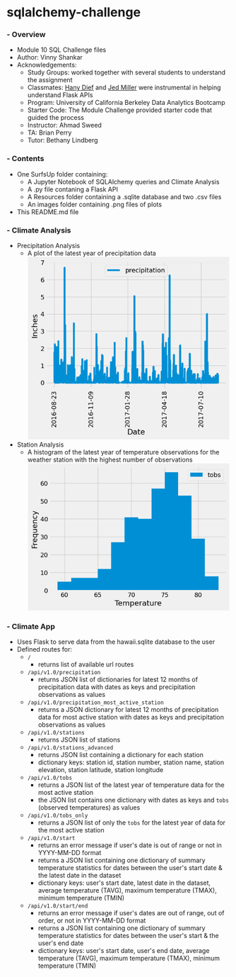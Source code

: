 # sqlalchemy-challenge
### - Overview
- Module 10 SQL Challenge files
- Author: Vinny Shankar
- Acknowledgements:
    - Study Groups: worked together with several students to understand the assignment
    - Classmates: [Hany Dief](https://github.com/hanydief) and [Jed Miller](https://github.com/Jed-Miller) were instrumental in helping understand Flask APIs
    - Program: University of California Berkeley Data Analytics Bootcamp
    - Starter Code: The Module Challenge provided starter code that guided the process
    - Instructor: Ahmad Sweed
    - TA: Brian Perry
    - Tutor: Bethany Lindberg
### - Contents
- One SurfsUp folder containing:
    * A Jupyter Notebook of SQLAlchemy queries and Climate Analysis
    * A .py file contaning a Flask API
    * A Resources folder containing a .sqlite database and two .csv files
    * An images folder containing .png files of plots
- This README.md file
### - Climate Analysis
- Precipitation Analysis
    * A plot of the latest year of precipitation data           
    ![prcp](SurfsUp/images/prcp_plot.png "Latest Year Precipitation")
- Station Analysis
    * A histogram of the latest year of temperature observations for the weather station with the highest number of observations            
    ![tobs](SurfsUp/images/tobs_hist.png "Latest Year Temps for Most Active Station")
### - Climate App
- Uses Flask to serve data from the hawaii.sqlite database to the user
- Defined routes for:
    * `/`
        - returns list of available url routes
    * `/api/v1.0/precipitation`
        - returns JSON list of dictionaries for latest 12 months of precipitation data with dates as keys and precipitation observations as values
    * `/api/v1.0/precipitation_most_active_station`
        - returns a JSON dictionary for latest 12 months of precipitation data for most active station with dates as keys and precipitation observations as values
    * `/api/v1.0/stations`
        - returns JSON list of stations
    * `/api/v1.0/stations_advanced`
        - returns JSON list containing a dictionary for each station
        - dictionary keys: station id, station number, station name, station elevation, station latitude, station longitude
    * `/api/v1.0/tobs`
        - returns a JSON list of the latest year of temperature data for the most active station
        - the JSON list contains one dictionary with dates as keys and `tobs` (observed temperatures) as values
    * `/api/v1.0/tobs_only`
        - returns a JSON list of only the `tobs` for the latest year of data for the most active station
    * `/api/v1.0/start`
        - returns an error message if user's date is out of range or not in YYYY-MM-DD format
        - returns a JSON list containing one dictionary of summary temperature statistics for dates between the user's start date & the latest date in the dataset
        - dictionary keys: user's start date, latest date in the dataset, average temperature (TAVG), maximum temperature (TMAX), minimum temperature (TMIN)
    * `/api/v1.0/start/end`
        - returns an error message if user's dates are out of range, out of order, or not in YYYY-MM-DD format
        - returns a JSON list containing one dictionary of summary temperature statistics for dates between the user's start & the user's end date
        - dictionary keys: user's start date, user's end date, average temperature (TAVG), maximum temperature (TMAX), minimum temperature (TMIN)
